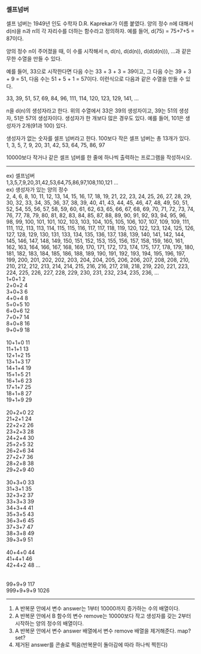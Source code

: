 ### 셀프넘버

셀프 넘버는 1949년 인도 수학자 D.R. Kaprekar가 이름 붙였다. 양의 정수 n에 대해서 d(n)을 n과 n의 각 자리수를 더하는 함수라고 정의하자. 예를 들어, d(75) = 75+7+5 = 87이다.

양의 정수 n이 주어졌을 때, 이 수를 시작해서 n, d(n), d(d(n)), d(d(d(n))), ...과 같은 무한 수열을 만들 수 있다. 

예를 들어, 33으로 시작한다면 다음 수는 33 + 3 + 3 = 39이고, 그 다음 수는 39 + 3 + 9 = 51, 다음 수는 51 + 5 + 1 = 57이다. 이런식으로 다음과 같은 수열을 만들 수 있다.

33, 39, 51, 57, 69, 84, 96, 111, 114, 120, 123, 129, 141, ...

n을 d(n)의 생성자라고 한다. 위의 수열에서 33은 39의 생성자이고, 39는 51의 생성자, 51은 57의 생성자이다. 생성자가 한 개보다 많은 경우도 있다. 예를 들어, 101은 생성자가 2개(91과 100) 있다. 

생성자가 없는 숫자를 셀프 넘버라고 한다. 100보다 작은 셀프 넘버는 총 13개가 있다. 1, 3, 5, 7, 9, 20, 31, 42, 53, 64, 75, 86, 97

10000보다 작거나 같은 셀프 넘버를 한 줄에 하나씩 출력하는 프로그램을 작성하시오.


----
ex) 셀프넘버 </br>
1,3,5,7,9,20,31,42,53,64,75,86,97,108,110,121 ... </br>
ex) 생성자가 있는 양의 정수 </br>
2, 4, 6, 8, 10, 11, 12, 13, 14, 15, 16, 17, 18, 19, 21, 22, 23, 24, 25, 26, 27, 28, 29, 30, 32, 33, 34, 35, 36, 37, 38, 39, 40, 41, 43, 44, 45, 46, 47, 48, 49, 50, 51, 52, 54, 55, 56, 57, 58, 59, 60, 61, 62, 63, 65, 66, 67, 68, 69, 70, 71, 72, 73, 74, 76, 77, 78, 79, 80, 81, 82, 83, 84, 85, 87, 88, 89, 90, 91, 92, 93, 94, 95, 96, 98, 99, 100, 101, 101, 102, 103, 103, 104, 105, 105, 106, 107, 107, 109, 109, 111, 111, 112, 113, 113, 114, 115, 115, 116, 117, 117, 118, 119, 120, 122, 123, 124, 125, 126, 127, 128, 129, 130, 131, 133, 134, 135, 136, 137, 138, 139, 140, 141, 142, 144, 145, 146, 147, 148, 149, 150, 151, 152, 153, 155, 156, 157, 158, 159, 160, 161, 162, 163, 164, 166, 167, 168, 169, 170, 171, 172, 173, 174, 175, 177, 178, 179, 180, 181, 182, 183, 184, 185, 186, 188, 189, 190, 191, 192, 193, 194, 195, 196, 197, 199, 200, 201, 202, 202, 203, 204, 204, 205, 206, 206, 207, 208, 208, 210, 210, 212, 212, 213, 214, 214, 215, 216, 216, 217, 218, 218, 219, 220, 221, 223, 224, 225, 226, 227, 228, 229, 230, 231, 232, 234, 235, 236, ... </br>
1+0+1 2 </br>
2+0+2 4 </br>
3+0+3 6 </br>
4+0+4 8 </br>
5+0+5 10 </br>
6+0+6 12 </br>
7+0+7 14 </br>
8+0+8 16 </br>
9+0+9 18 </br>
</br>
10+1+0 11 </br>
11+1+1 13 </br>
12+1+2 15 </br>
13+1+3 17 </br>
14+1+4 19 </br>
15+1+5 21 </br>
16+1+6 23 </br>
17+1+7 25 </br>
18+1+8 27 </br>
19+1+9 29 </br>
 </br>
20+2+0 22 </br>
21+2+1 24 </br>
22+2+2 26 </br>
23+2+3 28 </br>
24+2+4 30 </br>
25+2+5 32 </br>
26+2+6 34 </br>
27+2+7 36 </br>
28+2+8 38 </br>
29+2+9 40 </br>
 </br>
30+3+0 33 </br>
31+3+1 35 </br>
32+3+2 37 </br>
33+3+3 39 </br>
34+3+4 41 </br>
35+3+5 43 </br>
36+3+6 45 </br>
37+3+7 47 </br>
38+3+8 49 </br>
39+3+9 51 </br>
</br>
40+4+0 44 </br>
41+4+1 46 </br>
42+4+2 48 … </br>
 </br>
 </br>
99+9+9 117 </br>
999+9+9+9 1026 </br>

---

1. A 반복문 안에서 변수 answer는 1부터 10000까지 증가하는 수의 배열이다.
2. A 반복문 안에서 B 함수의 변수 remove는 10000보다 작고 생성자를 갖는 2부터 시작하는 양의 정수의 배열이다.
3. A 반복문 안에서 변수 answer 배열에서 변수 remove 배열을 제거해준다. map? set?
4. 제거된 answer를 콘솔로 찍음(반복문이 돌아감에 따라 하나씩 찍힌다)
